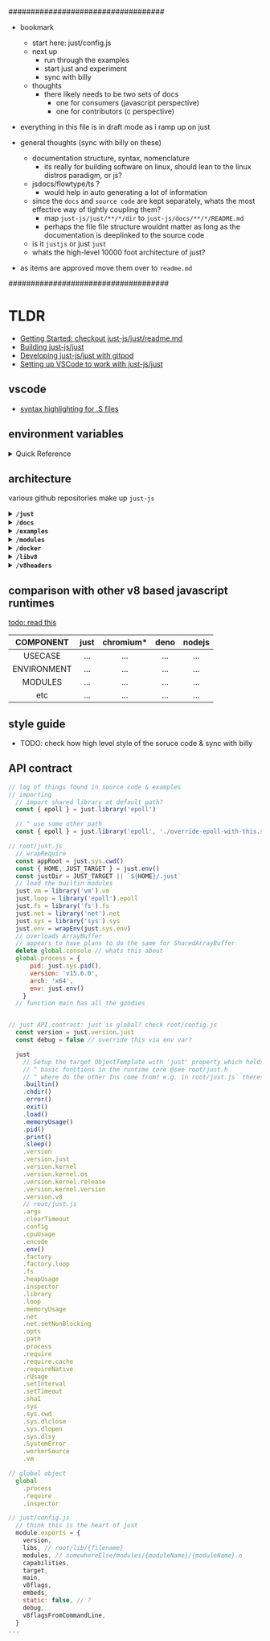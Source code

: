 ###################################

- bookmark
  - start here: just/config.js
  - next up
    - run through the examples
    - start just and experiment
    - sync with billy
  - thoughts
    - there likely needs to be two sets of docs
      - one for consumers (javascript perspective)
      - one for contributors (c perspective)

- everything in this file is in draft mode as i ramp up on just
- general thoughts (sync with billy on these)
  - documentation structure, syntax, nomenclature
    - its really for building software on linux, should lean to the linux distros paradigm, or js?
  - jsdocs/flowtype/ts ?
    - would help in auto generating a lot of information
  - since the `docs` and `source code` are kept separately, whats the most effective way of tightly coupling them?
    - map `just-js/just/**/*/dir` to `just-js/docs/**/*/README.md`
    - perhaps the file file structure wouldnt matter as long as the documentation is deeplinked to the source code
  - is it `justjs` or just `just`
  - whats the high-level 10000 foot architecture of just?
- as items are approved move them over to `readme.md`

####################################

# TLDR

- [Getting Started: checkout just-js/just/readme.md](https://github.com/just-js/just)
- [Building just-js/just](https://github.com/just-js/just/blob/main/BUILD.md)
- [Developing just-js/just with gitpod](https://github.com/just-js/just/blob/main/CONTRIBUTING.md)
- [Setting up VSCode to work with just-js/just](https://github.com/just-js/just/blob/main/VSCode.md)

## vscode

- [syntax highlighting for .S files](https://marketplace.visualstudio.com/items?itemName=dan-c-underwood.arm)

## environment variables

<details>

<summary> Quick Reference </summary>
<ul>
<li>JUST_HOME=$(pwd)/just</li>
<li>JUST_TARGET=$JUST_HOME</li>
</ul>

</details>

## architecture

various github repositories make up `just-js`

<details>

<summary> <b><code>/just</code></b> </summary>

- `/deps`
- `/lib`
  - `/fileX`
- `/modules`

</details>

<details>

<summary> <b><code>/docs</code></b> </summary>

- `/readme.md` concise information, should point to other files

</details>

</details>

<details>

<summary> <b><code>/examples</code></b> </summary>

- `{folderX}/{fileX}` flattens `/just/{lib,modules}/*` and provides reference implementation for each?

</details>
  
<details>

<summary> <b><code>/modules</code></b> </summary>

TODO: internal, blessed (foss), wanted

</details>
  
<details>

<summary> <b><code>/docker</code></b> </summary>

TODO: docker image and container builds

</details>

<details>

<summary> <b><code>/libv8</code></b> </summary>

TODO: TODO

</details>

<details>

<summary> <b><code>/v8headers</code></b> </summary>

TODO: TODO

</details>

## comparison with other v8 based javascript runtimes

[todo: read this](https://www.codecademy.com/articles/introduction-to-javascript-runtime-environments)

| COMPONENT | just | chromium* | deno | nodejs |
| :-------: | :-------: | :-------: | :-------: |:-------: |
USECASE | ... | ... | ... | ... |
ENVIRONMENT | ... | ... | ... | ... |
MODULES | ... | ... | ... | ... |
etc | ... | ... | ... | ... |

## style guide

- TODO: check how high level style of the soruce code & sync with billy

## API contract

```js
// log of things found in source code & examples
// importing
  // import shared library at default path?
  const { epoll } = just.library('epoll')

  // ^ use some other path
  const { epoll } = just.library('epoll', './override-epoll-with-this.so')

// root/just.js
  // wrapRequire
  const appRoot = just.sys.cwd()
  const { HOME, JUST_TARGET } = just.env()
  const justDir = JUST_TARGET || `${HOME}/.just`
  // load the builtin modules
  just.vm = library('vm').vm
  just.loop = library('epoll').epoll
  just.fs = library('fs').fs
  just.net = library('net').net
  just.sys = library('sys').sys
  just.env = wrapEnv(just.sys.env)
  // overloads ArrayBuffer
  // appears to have plans to do the same for SharedArrayBuffer
  delete global.console // whats this about
  global.process = {
      pid: just.sys.pid(),
      version: 'v15.6.0',
      arch: 'x64',
      env: just.env()
    }
  // function main has all the goodies


// just API contract: just is global? check root/config.js
  const version = just.version.just
  const debug = false // override this via env var?

  just
    // Setup the target ObjectTemplate with 'just' property which holds the
    // ^ basic functions in the runtime core @see root/just.h
    // ^ where do the other fns come from? e.g. in root/just.js` theres a just.sys.X call
    .builtin()
    .chdir()
    .error()
    .exit()
    .load()
    .memoryUsage()
    .pid()
    .print()
    .sleep()
    .version
    .version.just
    .version.kernel
    .version.kernel.os
    .version.kernel.release
    .version.kernel.version
    .version.v8
    // root/just.js
    .args
    .clearTimeout 
    .config
    .cpuUsage 
    .encode
    .env()
    .factory 
    .factory.loop
    .fs
    .heapUsage 
    .inspector
    .library 
    .loop
    .memoryUsage
    .net
    .net.setNonBlocking 
    .opts
    .path
    .process
    .require
    .require.cache
    .requireNative 
    .rUsage 
    .setInterval
    .setTimeout 
    .sha1
    .sys
    .sys.cwd
    .sys.dlclose
    .sys.dlopen
    .sys.dlsy
    .SystemError 
    .workerSource
    .vm

// global object
  global
    .process
    .require
    .inspector

// just/config.js
  // think this is the heart of just
  module.exports = {
    version,
    libs, // root/lib/{filename}
    modules, // somewhereElse/modules/{moduleName}/{moduleName}.o
    capabilities,
    target,
    main,
    v8flags,
    embeds,
    static: false, // ?
    debug,
    v8flagsFromCommandLine,
  }
...
```
